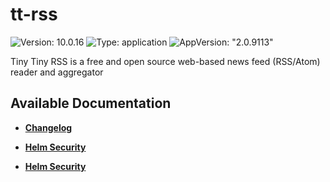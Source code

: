 # tt-rss

![Version: 10.0.16](https://img.shields.io/badge/Version-10.0.16-informational?style=flat-square) ![Type: application](https://img.shields.io/badge/Type-application-informational?style=flat-square) ![AppVersion: "2.0.9113"](https://img.shields.io/badge/AppVersion-"2.0.9113"-informational?style=flat-square)

Tiny Tiny RSS is a free and open source web-based news feed (RSS/Atom) reader and aggregator

## Available Documentation

- [**Changelog**](CHANGELOG)

- [**Helm Security**](container-security)

- [**Helm Security**](helm-security)

